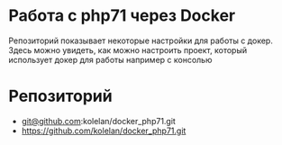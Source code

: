# Работа с php71 через Docker
Репозиторий показывает некоторые настройки для работы с докер. Здесь можно увидеть, как можно настроить проект, который использует докер для работы например с консолью

# Репозиторий

- git@github.com:kolelan/docker_php71.git
- https://github.com/kolelan/docker_php71.git

